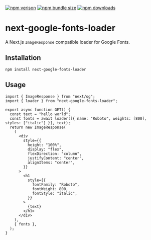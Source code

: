 [npm]: https://www.npmjs.com/package/next-google-fonts-loader

[![npm verison](https://img.shields.io/npm/v/next-google-fonts-loader)][npm]
[![npm bundle size](https://img.shields.io/bundlephobia/min/next-google-fonts-loader)][npm]
[![npm downloads](https://img.shields.io/npm/dm/next-google-fonts-loader)][npm]

# next-google-fonts-loader

A Next.js `ImageResponse` compatible loader for Google Fonts.

## Installation

```
npm install next-google-fonts-loader
```

## Usage

```tsx
import { ImageResponse } from "next/og";
import { loader } from "next-google-fonts-loader";

export async function GET() {
  const text = "hello world";
  const fonts = await loader([{ name: "Roboto", weights: [800], styles: ["italic"] }], text);
  return new ImageResponse(
    (
      <div
        style={{
          height: "100%",
          display: "flex",
          flexDirection: "column",
          justifyContent: "center",
          alignItems: "center",
        }}
      >
        <h1
          style={{
            fontFamily: "Roboto",
            fontWeight: 800,
            fontStyle: "italic",
          }}
        >
          {text}
        </h1>
      </div>
    ),
    { fonts },
  );
}
```